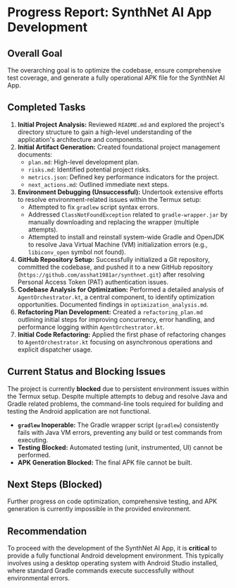 # Progress Report: SynthNet AI App Development

## Overall Goal

The overarching goal is to optimize the codebase, ensure comprehensive test coverage, and generate a fully operational APK file for the SynthNet AI App.

## Completed Tasks

1.  **Initial Project Analysis:** Reviewed `README.md` and explored the project's directory structure to gain a high-level understanding of the application's architecture and components.
2.  **Initial Artifact Generation:** Created foundational project management documents:
    *   `plan.md`: High-level development plan.
    *   `risks.md`: Identified potential project risks.
    *   `metrics.json`: Defined key performance indicators for the project.
    *   `next_actions.md`: Outlined immediate next steps.
3.  **Environment Debugging (Unsuccessful):** Undertook extensive efforts to resolve environment-related issues within the Termux setup:
    *   Attempted to fix `gradlew` script syntax errors.
    *   Addressed `ClassNotFoundException` related to `gradle-wrapper.jar` by manually downloading and replacing the wrapper (multiple attempts).
    *   Attempted to install and reinstall system-wide Gradle and OpenJDK to resolve Java Virtual Machine (VM) initialization errors (e.g., `libiconv_open` symbol not found).
4.  **GitHub Repository Setup:** Successfully initialized a Git repository, committed the codebase, and pushed it to a new GitHub repository (`https://github.com/asshat1981ar/synthnet.git`) after resolving Personal Access Token (PAT) authentication issues.
5.  **Codebase Analysis for Optimization:** Performed a detailed analysis of `AgentOrchestrator.kt`, a central component, to identify optimization opportunities. Documented findings in `optimization_analysis.md`.
6.  **Refactoring Plan Development:** Created a `refactoring_plan.md` outlining initial steps for improving concurrency, error handling, and performance logging within `AgentOrchestrator.kt`.
7.  **Initial Code Refactoring:** Applied the first phase of refactoring changes to `AgentOrchestrator.kt` focusing on asynchronous operations and explicit dispatcher usage.

## Current Status and Blocking Issues

The project is currently **blocked** due to persistent environment issues within the Termux setup. Despite multiple attempts to debug and resolve Java and Gradle related problems, the command-line tools required for building and testing the Android application are not functional.

*   **`gradlew` Inoperable:** The Gradle wrapper script (`gradlew`) consistently fails with Java VM errors, preventing any build or test commands from executing.
*   **Testing Blocked:** Automated testing (unit, instrumented, UI) cannot be performed.
*   **APK Generation Blocked:** The final APK file cannot be built.

## Next Steps (Blocked)

Further progress on code optimization, comprehensive testing, and APK generation is currently impossible in the provided environment.

## Recommendation

To proceed with the development of the SynthNet AI App, it is **critical** to provide a fully functional Android development environment. This typically involves using a desktop operating system with Android Studio installed, where standard Gradle commands execute successfully without environmental errors.
